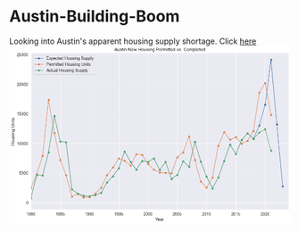 # Austin-Building-Boom
Looking into Austin's apparent housing supply shortage. Click [here]()
![first_chart](austin_housing_predictions.png)
